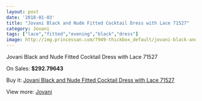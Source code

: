 ```yaml
---
layout: post
date: '2018-01-03'
title: "Jovani Black and Nude Fitted Cocktail Dress with Lace 71527"
category: Jovani
tags: ["lace","fitted","evening","black","dress"]
image: http://img.princessan.com/7949-thickbox_default/jovani-black-and-nude-fitted-cocktail-dress-with-lace-71527.jpg
---
```

Jovani Black and Nude Fitted Cocktail Dress with Lace 71527

On Sales: **$292.79643**
<a href="https://www.princessan.com/en/jovani/3496-jovani-black-and-nude-fitted-cocktail-dress-with-lace-71527.html"><amp-img layout="responsive" width="600" height="600" src="//img.princessan.com/7949-thickbox_default/jovani-black-and-nude-fitted-cocktail-dress-with-lace-71527.jpg" alt="Jovani Black and Nude Fitted Cocktail Dress with Lace 71527 0" /></a>
<a href="https://www.princessan.com/en/jovani/3496-jovani-black-and-nude-fitted-cocktail-dress-with-lace-71527.html"><amp-img layout="responsive" width="600" height="600" src="//img.princessan.com/7950-thickbox_default/jovani-black-and-nude-fitted-cocktail-dress-with-lace-71527.jpg" alt="Jovani Black and Nude Fitted Cocktail Dress with Lace 71527 1" /></a>

Buy it: [Jovani Black and Nude Fitted Cocktail Dress with Lace 71527](https://www.princessan.com/en/jovani/3496-jovani-black-and-nude-fitted-cocktail-dress-with-lace-71527.html "Jovani Black and Nude Fitted Cocktail Dress with Lace 71527")

View more: [Jovani](https://www.princessan.com/en/26-jovani "Jovani")